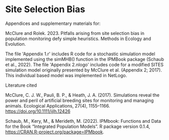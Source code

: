 # Site Selection Bias
Appendices and supplementary materials for: 

McClure and Rolek. 2023. Pitfalls arising from site selection bias in population monitoring defy simple heuristics. Methods in Ecology and Evolution.

The file 'Appendix 1.r' includes R code for a stochastic simulation model implemented using the simMHB() function in the IPMBook package (Schaub et al., 2022). The file 'Appendix 2.nlogo' includes code for a modified SITES simulation model originally presented by McClure et al. (Appendix 2; 2017). This individual based model was implemented in NetLogo.

Literature cited

McClure, C. J. W., Pauli, B. P., & Heath, J. A. (2017). Simulations reveal the power and peril of artificial breeding sites for monitoring and managing animals. Ecological Applications, 27(4), 1155–1166. https://doi.org/10.1111/ijlh.12426

Schaub, M., Kery, M., & Merideth, M. (2022). IPMbook: Functions and Data for the Book “Integrated Population Models”. R package version 0.1.4, <https://CRAN.R-project.org/package=IPMbook>.

